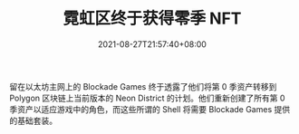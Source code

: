 ﻿---
title: "霓虹区终于获得零季 NFT"
date: 2021-08-27T21:57:40+08:00
lastmod: 2021-08-27T16:45:40+08:00
draft: false
authors: ["Zea"]
description: "留在以太坊主网上的 Blockade Games 终于透露了他们将第 0 季资产转移到 Polygon 区块链上当前版本的 Neon District 的计划。他们重新创建了所有第 0 季资产以适应游戏中的角色，而这些所谓的 Shell 将需要 Blockade Games 提供的基础套装。"
featuredImage: "neon-district-finally-getting-season-zero-nfts.png"
tags: ["Strategy Game","策略游戏","Play to Earn"]
categories: ["news"]
news: ["策略游戏"]
weight: 
lightgallery: true
pinned: false
recommend: false
recommend1: false
---

留在以太坊主网上的 Blockade Games 终于透露了他们将第 0 季资产转移到 Polygon 区块链上当前版本的 Neon District 的计划。他们重新创建了所有第 0 季资产以适应游戏中的角色，而这些所谓的 Shell 将需要 Blockade Games 提供的基础套装。

<!--more-->

